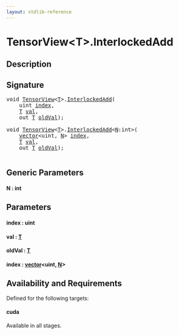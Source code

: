```yaml
---
layout: stdlib-reference
---
```


# TensorView\<T\>\.InterlockedAdd

## Description





## Signature 

<pre>
<span class="code_keyword">void</span> <a href="index.md" class="code_type">TensorView</a>&lt;<a href="index.md#typeparam-T" class="code_type">T</a>&gt;.<a href="interlockedadd-0b.md">InterlockedAdd</a>(
    <span class="code_keyword">uint</span> <a href="interlockedadd-0b.md#decl-index" class="code_param">index</a>,
    <a href="index.md#typeparam-T" class="code_type">T</a> <a href="interlockedadd-0b.md#decl-val" class="code_param">val</a>,
    <span class="code_keyword">out</span> <a href="index.md#typeparam-T" class="code_type">T</a> <a href="interlockedadd-0b.md#decl-oldVal" class="code_param">oldVal</a>);

<span class="code_keyword">void</span> <a href="index.md" class="code_type">TensorView</a>&lt;<a href="index.md#typeparam-T" class="code_type">T</a>&gt;.<a href="interlockedadd-0b.md">InterlockedAdd</a>&lt;<a href="interlockedadd-0b.md#decl-N" class="code_var">N</a>:<span class="code_keyword">int</span>&gt;(
    <a href="../vector/index.md" class="code_type">vector</a>&lt;<span class="code_keyword">uint</span>, <a href="interlockedadd-0b.md#decl-N" class="code_var">N</a>&gt; <a href="interlockedadd-0b.md#decl-index" class="code_param">index</a>,
    <a href="index.md#typeparam-T" class="code_type">T</a> <a href="interlockedadd-0b.md#decl-val" class="code_param">val</a>,
    <span class="code_keyword">out</span> <a href="index.md#typeparam-T" class="code_type">T</a> <a href="interlockedadd-0b.md#decl-oldVal" class="code_param">oldVal</a>);

</pre>

## Generic Parameters

####  <a id="decl-N"></a>N  : int

## Parameters

####  <a id="decl-index"></a>index  : uint
####  <a id="decl-val"></a>val  : [T](index.md#typeparam-T)
####  <a id="decl-oldVal"></a>oldVal  : [T](index.md#typeparam-T)
####  <a id="decl-index"></a>index  : [vector](../vector/index.md)\<uint, [N](../vector/index.md#decl-N)\>

## Availability and Requirements

Defined for the following targets:

#### cuda
Available in all stages.




<script>
// Fix .md links to .html when on ReadTheDocs
if (window.location.hostname.includes('readthedocs') || 
    window.location.hostname.includes('rtfd.io')) {
  document.addEventListener('DOMContentLoaded', function() {
    const links = document.querySelectorAll('a');
    links.forEach(link => {
      const href = link.getAttribute('href');
      if (href && href.includes('.md')) {
        // This regex will handle .md links with or without fragment identifiers or query parameters
        link.href = link.href.replace(/(.+)\.md(#[^?]*)?(\?.*)?$/, '$1.html$2$3');
      }
    });
  });
}
</script>
